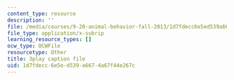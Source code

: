 ```yaml
---
content_type: resource
description: ''
file: /media/courses/9-20-animal-behavior-fall-2013/1d7fdecc6e5ed539a6674a67f44e267c_472244.srt
file_type: application/x-subrip
learning_resource_types: []
ocw_type: OCWFile
resourcetype: Other
title: 3play caption file
uid: 1d7fdecc-6e5e-d539-a667-4a67f44e267c
---
```

